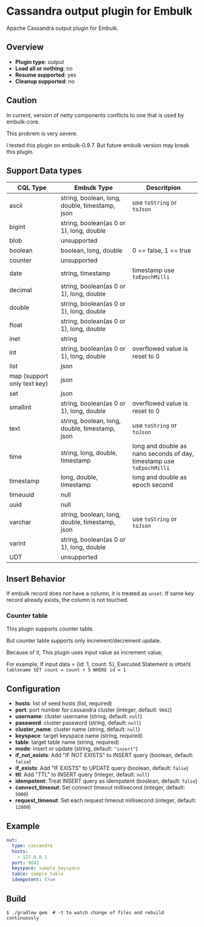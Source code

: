 # Cassandra output plugin for Embulk

Apache Cassandra output plugin for Embulk.

## Overview

* **Plugin type**: output
* **Load all or nothing**: no
* **Resume supported**: yes
* **Cleanup supported**: no

## Caution
In current, version of netty components conflicts to one that is used by embulk-core.

This probrem is very severe.

I tested this plugin on embulk-0.9.7.
But future embulk version may break this plugin.

## Support Data types

| CQL Type                    | Embulk Type                                    | Descritpion                                                             |
| --------                    | -----------                                    | --------------                                                          |
| ascii                       | string, boolean, long, double, timestamp, json | use `toString` or `toJson`                                              |
| bigint                      | string, boolean(as 0 or 1), long, double       |                                                                         |
| blob                        | unsupported                                    |                                                                         |
| boolean                     | boolean, long, double                          | 0 == false, 1 == true                                                   |
| counter                     | unsupported                                    |                                                                         |
| date                        | string, timestamp                              | timestamp use `toEpochMilli`                                            |
| decimal                     | string, boolean(as 0 or 1), long, double       |                                                                         |
| double                      | string, boolean(as 0 or 1), long, double       |                                                                         |
| float                       | string, boolean(as 0 or 1), long, double       |                                                                         |
| inet                        | string                                         |                                                                         |
| int                         | string, boolean(as 0 or 1), long, double       | overflowed value is reset to 0                                          |
| list                        | json                                           |                                                                         |
| map (support only text key) | json                                           |                                                                         |
| set                         | json                                           |                                                                         |
| smallint                    | string, boolean(as 0 or 1), long, double       | overflowed value is reset to 0                                          |
| text                        | string, boolean, long, double, timestamp, json | use `toString` or `toJson`                                              |
| time                        | string, long, double, timestamp                | long and double as nano seconds of day,<br>timestamp use `toEpochMilli` |
| timestamp                   | long, double, timestamp                        | long and double as epoch second                                         |
| timeuuid                    | null                                           |
| uuid                        | null                                           |
| varchar                     | string, boolean, long, double, timestamp, json | use `toString` or `toJson`                                              |
| varint                      | string, boolean(as 0 or 1), long, double       |                                                                         |
| UDT                         | unsupported                                    |                                                                         |

## Insert Behavior
If embulk record does not have a column, it is treated as `unset`.
If same key record already exists, the column is not touched.

### Counter table
This plugin supports counter table.

But counter table supports only increment/decrement update.

Because of it, This plugin uses input value as increment value;

For example, If input data = {id: 1, count: 5}, Executed Statement is `UPDATE tablename SET count = count + 5 WHERE id = 1`

## Configuration

- **hosts**: list of seed hosts (list<string>, required)
- **port**: port number for cassandra cluster (integer, default: `9042`)
- **username**: cluster username (string, default: `null`)
- **password**: cluster password (string, default: `null`)
- **cluster_name**: cluster name (string, default: `null`)
- **keyspace**: target keyspace name (string, required)
- **table**: target table name (string, required)
- **mode**: insert or update (string, default: `"insert"`)
- **if_not_exists**: Add "IF NOT EXISTS" to INSERT query (boolean, default: `false`)
- **if_exists**: Add "IF EXISTS" to UPDATE query (boolean, default: `false`)
- **ttl**: Add "TTL" to INSERT query (integer, default: `null`)
- **idempotent**: Treat INSERT query as idempotent (boolean, default: `false`)
- **connect_timeout**: Set connect timeout millisecond (integer, default: `5000`)
- **request_timeout**: Set each request timeout millisecond (integer, default: `12000`)

## Example

```yaml
out:
  type: cassandra
  hosts:
    - 127.0.0.1
  port: 9042
  keyspace: sample_keyspace
  table: sample_table
  idempotent: true
```


## Build

```
$ ./gradlew gem  # -t to watch change of files and rebuild continuously
```
